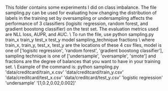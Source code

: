 This folder contains some experiments I did on class imbalance. The file sampling.py can be used for evaluating how changing the distribution of labels in the training set by oversampling or undersampling affects the performance of 3 classifiers (logisitc regression, random forest, and gradient boostong classifier) on the test set. The evaluation metrics used are NLL loss, AUPR, and AUC. \\
To run the file, use 
python sampling.py train_x train_y test_x test_y model sampling_technique fractions \\
where train_x, train_y, test_x, test_y are the locations of these 4 csv files, model is one of ['logisitc regression', 'random forest', 'gradient boostong classifier'], sampling technique is one of ['undersample', 'oversample', 'smote'] and fractions are the degree of balances that you want to have in your training set. \\
Example of the command is:
python sampling.py 'data/creditcard/train_x.csv' 'data/creditcard/train_y.csv' 'data/creditcard/test_x.csv' 'data/creditcard/test_y.csv' 'logistic regression' 'undersample' '[1,0.2,0.02,0.002]'